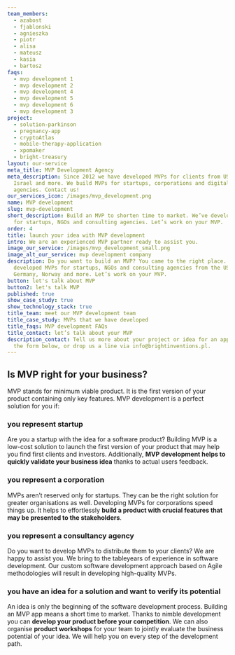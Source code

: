 ```yaml
---
team_members:
  - azabost
  - fjablonski
  - agnieszka
  - piotr
  - alisa
  - mateusz
  - kasia
  - bartosz
faqs:
  - mvp development 1
  - mvp development 2
  - mvp development 4
  - mvp development 5
  - mvp development 6
  - mvp development 3
project:
  - solution-parkinson
  - pregnancy-app
  - cryptoAtlas
  - mobile-therapy-application
  - xpomaker
  - bright-treasury
layout: our-service
meta_title: MVP Development Agency
meta_description: Since 2012 we have developed MVPs for clients from USA, UK,
  Israel and more. We build MVPs for startups, corporations and digital
  agencies. Contact us!
our_services_icon: /images/mvp_development.png
name: MVP development
slug: mvp-development
short_description: Build an MVP to shorten time to market. We’ve developed MVPs
  for startups, NGOs and consulting agencies. Let’s work on your MVP.
order: 4
title: launch your idea with MVP development
intro: We are an experienced MVP partner ready to assist you.
image_our_service: /images/mvp_development_small.png
image_alt_our_service: mvp development company
description: Do you want to build an MVP? You came to the right place. We’ve
  developed MVPs for startups, NGOs and consulting agencies from the USA, UK,
  Germany, Norway and more. Let’s work on your MVP.
button: let's talk about MVP
button2: let's talk MVP
published: true
show_case_study: true
show_technology_stack: true
title_team: meet our MVP development team
title_case_study: MVPs that we have developed
title_faqs: MVP development FAQs
title_contact: let’s talk about your MVP
description_contact: Tell us more about your project or idea for an app. Fill
  the form below, or drop us a line via info@brightinventions.pl.
---
```

## Is MVP right for your business?

MVP stands for minimum viable product. It is the first version of your product containing only key features. MVP development is a perfect solution for you if:

### you represent startup

Are you a startup with the idea for a software product? Building MVP is a low-cost solution to launch the first version of your product that may help you find first clients and investors. Additionally, **MVP development helps to quickly validate your business idea** thanks to actual users feedback.

### you represent a corporation

MVPs aren’t reserved only for startups. They can be the right solution for greater organisations as well. Developing MVPs for corporations speed things up. It helps to effortlessly **build a product with crucial features that may be presented to the stakeholders**. 

### you represent a consultancy agency

Do you want to develop MVPs to distribute them to your clients? We are happy to assist you. We bring to the tableyears of experience in software development. Our custom software development approach based on Agile methodologies will result in developing high-quality MVPs.

### you have an idea for a solution and want to verify its potential

An idea is only the beginning of the software development process. Building an MVP app means a short time to market. Thanks to nimble development you can **develop your product before your competition**. We can also organise **product workshops** for your team to jointly evaluate the business potential of your idea. We will help you on every step of the development path.